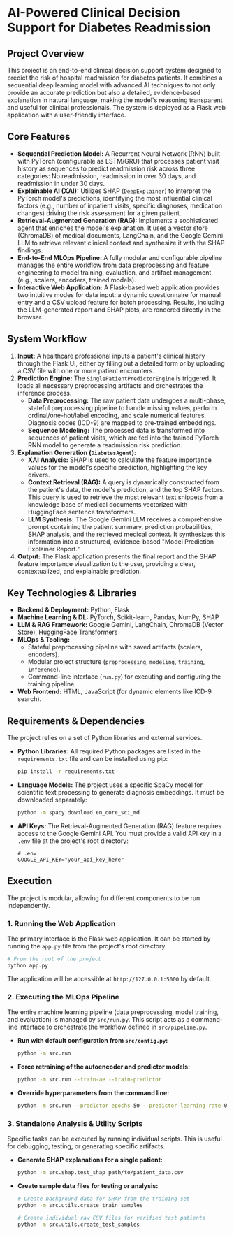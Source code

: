 # AI-Powered Clinical Decision Support for Diabetes Readmission

## Project Overview

This project is an end-to-end clinical decision support system designed to predict the risk of hospital readmission for diabetes patients. It combines a sequential deep learning model with advanced AI techniques to not only provide an accurate prediction but also a detailed, evidence-based explanation in natural language, making the model's reasoning transparent and useful for clinical professionals. The system is deployed as a Flask web application with a user-friendly interface.

## Core Features

* **Sequential Prediction Model:** A Recurrent Neural Network (RNN) built with PyTorch (configurable as LSTM/GRU) that processes patient visit history as sequences to predict readmission risk across three categories: No readmission, readmission in over 30 days, and readmission in under 30 days.
* **Explainable AI (XAI):** Utilizes SHAP (`DeepExplainer`) to interpret the PyTorch model's predictions, identifying the most influential clinical factors (e.g., number of inpatient visits, specific diagnoses, medication changes) driving the risk assessment for a given patient.
* **Retrieval-Augmented Generation (RAG):** Implements a sophisticated agent that enriches the model's explanation. It uses a vector store (ChromaDB) of medical documents, LangChain, and the Google Gemini LLM to retrieve relevant clinical context and synthesize it with the SHAP findings.
* **End-to-End MLOps Pipeline:** A fully modular and configurable pipeline manages the entire workflow from data preprocessing and feature engineering to model training, evaluation, and artifact management (e.g., scalers, encoders, trained models).
* **Interactive Web Application:** A Flask-based web application provides two intuitive modes for data input: a dynamic questionnaire for manual entry and a CSV upload feature for batch processing. Results, including the LLM-generated report and SHAP plots, are rendered directly in the browser.

## System Workflow

1.  **Input:** A healthcare professional inputs a patient's clinical history through the Flask UI, either by filling out a detailed form or by uploading a CSV file with one or more patient encounters.
2.  **Prediction Engine:** The `SinglePatientPredictorEngine` is triggered. It loads all necessary preprocessing artifacts and orchestrates the inference process.
    * **Data Preprocessing:** The raw patient data undergoes a multi-phase, stateful preprocessing pipeline to handle missing values, perform ordinal/one-hot/label encoding, and scale numerical features. Diagnosis codes (ICD-9) are mapped to pre-trained embeddings.
    * **Sequence Modeling:** The processed data is transformed into sequences of patient visits, which are fed into the trained PyTorch RNN model to generate a readmission risk prediction.
3.  **Explanation Generation (`DiabetesAgent`):**
    * **XAI Analysis:** SHAP is used to calculate the feature importance values for the model's specific prediction, highlighting the key drivers.
    * **Context Retrieval (RAG):** A query is dynamically constructed from the patient's data, the model's prediction, and the top SHAP factors. This query is used to retrieve the most relevant text snippets from a knowledge base of medical documents vectorized with HuggingFace sentence transformers.
    * **LLM Synthesis:** The Google Gemini LLM receives a comprehensive prompt containing the patient summary, prediction probabilities, SHAP analysis, and the retrieved medical context. It synthesizes this information into a structured, evidence-based "Model Prediction Explainer Report."
4.  **Output:** The Flask application presents the final report and the SHAP feature importance visualization to the user, providing a clear, contextualized, and explainable prediction.

## Key Technologies & Libraries

* **Backend & Deployment:** Python, Flask
* **Machine Learning & DL:** PyTorch, Scikit-learn, Pandas, NumPy, SHAP
* **LLM & RAG Framework:** Google Gemini, LangChain, ChromaDB (Vector Store), HuggingFace Transformers
* **MLOps & Tooling:**
    * Stateful preprocessing pipeline with saved artifacts (scalers, encoders).
    * Modular project structure (`preprocessing`, `modeling`, `training`, `inference`).
    * Command-line interface (`run.py`) for executing and configuring the training pipeline.
* **Web Frontend:** HTML, JavaScript (for dynamic elements like ICD-9 search).

## Requirements & Dependencies

The project relies on a set of Python libraries and external services.

* **Python Libraries:** All required Python packages are listed in the `requirements.txt` file and can be installed using pip:
    ```bash
    pip install -r requirements.txt
    ```
* **Language Models:** The project uses a specific SpaCy model for scientific text processing to generate diagnosis embeddings. It must be downloaded separately:
    ```bash
    python -m spacy download en_core_sci_md
    ```
* **API Keys:** The Retrieval-Augmented Generation (RAG) feature requires access to the Google Gemini API. You must provide a valid API key in a `.env` file at the project's root directory:
    ```
    # .env
    GOOGLE_API_KEY="your_api_key_here"
    ```

## Execution

The project is modular, allowing for different components to be run independently.

### 1. Running the Web Application

The primary interface is the Flask web application. It can be started by running the `app.py` file from the project's root directory.

```bash
# From the root of the project
python app.py
```
The application will be accessible at `http://127.0.0.1:5000` by default.

### 2. Executing the MLOps Pipeline

The entire machine learning pipeline (data preprocessing, model training, and evaluation) is managed by `src/run.py`. This script acts as a command-line interface to orchestrate the workflow defined in `src/pipeline.py`.

* **Run with default configuration from `src/config.py`:**
    ```bash
    python -m src.run
    ```
* **Force retraining of the autoencoder and predictor models:**
    ```bash
    python -m src.run --train-ae --train-predictor
    ```
* **Override hyperparameters from the command line:**
    ```bash
    python -m src.run --predictor-epochs 50 --predictor-learning-rate 0.0001 --hidden-dim 256
    ```

### 3. Standalone Analysis & Utility Scripts

Specific tasks can be executed by running individual scripts. This is useful for debugging, testing, or generating specific artifacts.

* **Generate SHAP explanations for a single patient:**
    ```bash
    python -m src.shap.test_shap path/to/patient_data.csv
    ```
* **Create sample data files for testing or analysis:**
    ```bash
    # Create background data for SHAP from the training set
    python -m src.utils.create_train_samples

    # Create individual raw CSV files for verified test patients
    python -m src.utils.create_test_samples
    ```